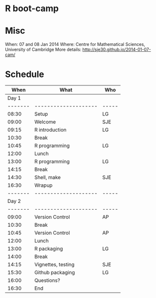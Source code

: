 R boot-camp
===

# Misc

When: 07 and 08 Jan 2014
Where: Centre for Mathematical Sciences, University of Cambridge
More details: http://sje30.github.io/2014-01-07-cam/

# Schedule

|  When | What               | Who |
|-------|--------------------|-----|
| Day 1 |                    |     |
|-------|--------------------|-----|
| 08:30 | Setup              | LG  |
| 09:00 | Welcome            | SJE |
| 09:15 | R introduction     | LG  |
| 10:30 | Break              |     |
| 10:45 | R programming      | LG  |
| 12:00 | Lunch              |     |
| 13:00 | R programming      | LG  |
| 14:15 | Break              |     |
| 14:30 | Shell, make        | SJE |
| 16:30 | Wrapup             |     |
|-------|--------------------|-----|
| Day 2 |                    |     |
|-------|--------------------|-----|
| 09:00 | Version Control    | AP  |
| 10:30 | Break              |     |
| 10:45 | Version Control    | AP  |
| 12:00 | Lunch              |     |
| 13:00 | R packaging        | LG  |
| 14:00 | Break              |     |
| 14:15 | Vignettes, testing | SJE |
| 15:30 | Github packaging   | LG  |
| 16:00 | Questions?         |     |
| 16:30 | End                |     |




